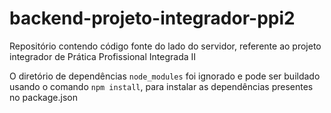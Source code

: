 # backend-projeto-integrador-ppi2
Repositório contendo código fonte do lado do servidor, referente ao projeto integrador de Prática Profissional Integrada II

O diretório de dependências `node_modules` foi ignorado e pode ser buildado usando o comando `npm install`, para instalar as dependências presentes no package.json
